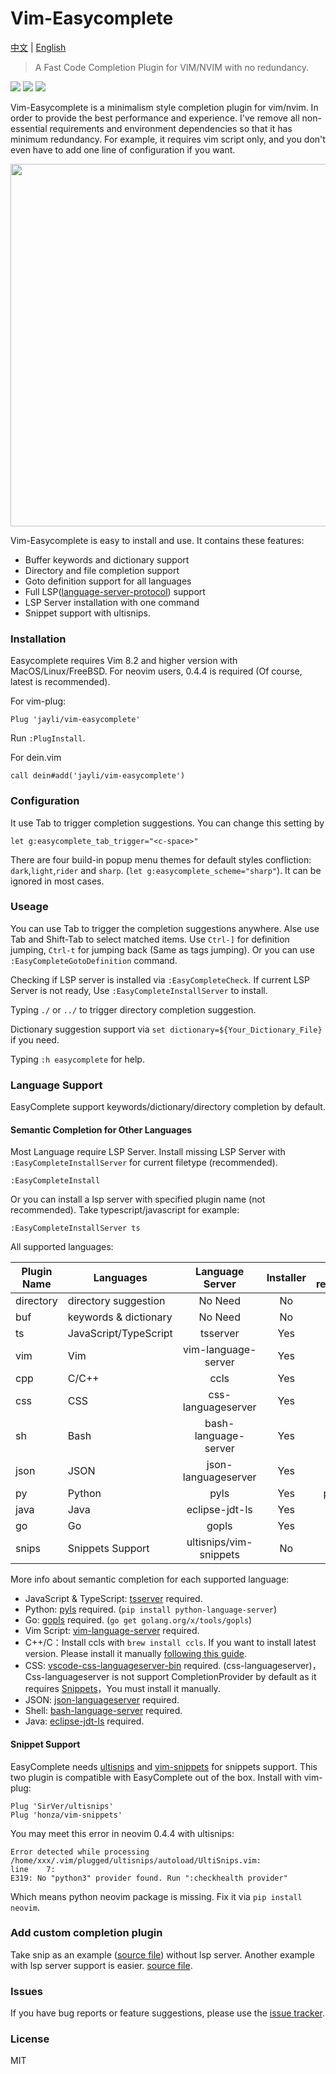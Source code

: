 # Vim-Easycomplete

[中文](README-cn.md) | [English](README.md)

> A Fast Code Completion Plugin for VIM/NVIM with no redundancy.

![](https://img.shields.io/badge/VimScript-Only-orange.svg) ![](https://img.shields.io/badge/MacOS-available-brightgreen.svg) ![](https://img.shields.io/badge/license-MIT-blue.svg)

Vim-Easycomplete is a minimalism style completion plugin for vim/nvim. In order to provide the best performance and experience. I've remove all non-essential requirements and environment dependencies so that it has minimum redundancy. For example, it requires vim script only, and you don't even have to add one line of configuration if you want.

<img src="https://gw.alicdn.com/imgextra/i3/O1CN01Pjgr601zUR2hBpiXd_!!6000000006717-1-tps-793-413.gif" width=580>

Vim-Easycomplete is easy to install and use. It contains these features:

- Buffer keywords and dictionary support
- Directory and file completion support
- Goto definition support for all languages
- Full LSP([language-server-protocol](https://github.com/microsoft/language-server-protocol)) support
- LSP Server installation with one command
- Snippet support with ultisnips.

### Installation

Easycomplete requires Vim 8.2 and higher version with MacOS/Linux/FreeBSD. For neovim users, 0.4.4 is required (Of course, latest is recommended).

For vim-plug:

```
Plug 'jayli/vim-easycomplete'
```

Run `:PlugInstall`.

For dein.vim

```
call dein#add('jayli/vim-easycomplete')
```

### Configuration

It use Tab to trigger completion suggestions. You can change this setting by

```
let g:easycomplete_tab_trigger="<c-space>"
```

There are four build-in popup menu themes for default styles confliction: `dark`,`light`,`rider` and `sharp`. (`let g:easycomplete_scheme="sharp"`). It can be ignored in most cases.

### Useage

You can use Tab to trigger the completion suggestions anywhere. Alse use Tab and Shift-Tab to select matched items. Use `Ctrl-]` for definition jumping, `Ctrl-t` for jumping back (Same as tags jumping). Or you can use `:EasyCompleteGotoDefinition` command.

Checking if LSP server is installed via `:EasyCompleteCheck`. If current LSP Server is not ready, Use `:EasyCompleteInstallServer` to install.

Typing `./` or `../` to trigger directory completion suggestion.

Dictionary suggestion support via `set dictionary=${Your_Dictionary_File}` if you need.

Typing `:h easycomplete` for help.

### Language Support

EasyComplete support keywords/dictionary/directory completion by default.

#### Semantic Completion for Other Languages

Most Language require LSP Server. Install missing LSP Server with `:EasyCompleteInstallServer` for current filetype (recommended).

```
:EasyCompleteInstall
```

Or you can install a lsp server with specified plugin name (not recommended). Take typescript/javascript for example:

```
:EasyCompleteInstallServer ts
```

All supported languages:


| Plugin Name      | Languages             | Language Server      | Installer          | Env requirements|
|------------------|-----------------------|:--------------------:|:------------------:|:---------------:|
| directory        | directory suggestion  | No Need              | No                 | None            |
| buf              | keywords & dictionary | No Need              | No                 | None            |
| ts               | JavaScript/TypeScript | tsserver             | Yes                | node/npm        |
| vim              | Vim                   | vim-language-server  | Yes                | node/npm        |
| cpp              | C/C++                 | ccls                 | Yes                | ruby/brew       |
| css              | CSS                   | css-languageserver   | Yes                | node/npm        |
| sh               | Bash                  | bash-language-server | Yes                | node/npm        |
| json             | JSON                  | json-languageserver  | Yes                | node/npm        |
| py               | Python                | pyls                 | Yes                | python/pip      |
| java             | Java                  | eclipse-jdt-ls       | Yes                | java/jdk        |
| go               | Go                    | gopls                | Yes                | go              |
| snips            | Snippets Support      |ultisnips/vim-snippets| No                 | None            |

More info about semantic completion for each supported language:

- JavaScript & TypeScript: [tsserver](https://github.com/microsoft/TypeScript) required.
- Python: [pyls](https://github.com/palantir/python-language-server) required. (`pip install python-language-server`)
- Go: [gopls](https://github.com/golang/tools/tree/master/gopls) required. (`go get golang.org/x/tools/gopls`)
- Vim Script: [vim-language-server](https://github.com/iamcco/vim-language-server) required.
- C++/C：Install ccls with `brew install ccls`. If you want to install latest version. Please install it manually [following this guide](https://github.com/MaskRay/ccls).
- CSS: [vscode-css-languageserver-bin](https://github.com/vscode-langservers/vscode-css-languageserver-bin) required. (css-languageserver)，Css-languageserver is not support CompletionProvider by default as it requires [Snippets](https://github.com/neovim/nvim-lspconfig/wiki/Snippets-support)，You must install it manually.
- JSON: [json-languageserver](https://github.com/vscode-langservers/vscode-json-languageserver-bin) required.
- Shell: [bash-language-server](https://github.com/bash-lsp/bash-language-server) required.
- Java: [eclipse-jdt-ls](https://github.com/eclipse/eclipse.jdt.ls/) required.

#### Snippet Support

EasyComplete needs [ultisnips](https://github.com/SirVer/ultisnips) and [vim-snippets](https://github.com/honza/vim-snippets) for snippets support. This two plugin is compatible with EasyComplete out of the box. Install with vim-plug:

```
Plug 'SirVer/ultisnips'
Plug 'honza/vim-snippets'
```

You may meet this error in neovim 0.4.4 with ultisnips:

```
Error detected while processing /home/xxx/.vim/plugged/ultisnips/autoload/UltiSnips.vim:
line    7:
E319: No "python3" provider found. Run ":checkhealth provider"
```

Which means python neovim package is missing. Fix it via `pip install neovim`.

### Add custom completion plugin

Take snip as an example ([source file](https://github.com/jayli/vim-easycomplete/blob/master/autoload/easycomplete/sources/snips.vim)) without lsp server. Another example with lsp server support is easier. [source file](https://github.com/jayli/vim-easycomplete/blob/master/autoload/easycomplete/sources/py.vim).

### Issues

If you have bug reports or feature suggestions, please use the [issue tracker](https://github.com/jayli/vim-easycomplete/issues/new).

### License

MIT
